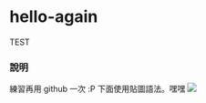 # hello-again

TEST

### 說明
練習再用 github 一次
:P
下面使用貼圖語法。嘿嘿
![](https://support.apple.com/library/content/dam/edam/applecare/images/zh_TW/osx/yosemite-capture_specific_window.png)
